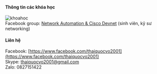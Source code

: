 #### Thông tin các khóa học
![khoahoc](https://scontent.fsgn2-1.fna.fbcdn.net/v/t1.0-9/153605618_113159460818248_7297268874083151530_o.jpg?_nc_cat=105&ccb=1-3&_nc_sid=730e14&_nc_ohc=U7RpFOQvnB0AX9vx8P-&_nc_ht=scontent.fsgn2-1.fna&oh=1b5189713eff0b7494e5a4a9a631f8da&oe=60840553)                
Facebook group: [Network Automation & Cisco Devnet](https://www.facebook.com/groups/networkautomation2001/) (sinh viên, kỹ sư networking)

#### Liên hệ
Facebook: [https://www.facebook.com/thaiquocvo2001](https://www.facebook.com/thaiquocvo2001)          
Skype: thaiquocvo2001@gmail.com   
Zalo: 0827151422
